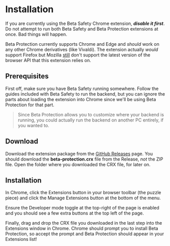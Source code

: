 # Installation

<Note type="danger">

If you are currently using the Beta Safety Chrome extension, ***disable it first***. Do not attempt to run both Beta Safety and Beta Protection extensions at once. Bad things will happen.

</Note>

Beta Protection currently supports Chrome and Edge and _should_ work on any other Chrome derivatives (like Vivaldi). The extension actually _would_ support Firefox but Mozilla [still](https://blog.mozilla.org/addons/2021/05/27/manifest-v3-update/) don't support the latest version of the browser API that this extension relies on.

## Prerequisites

First off, make sure you have Beta Safety running somewhere. Follow the guides included with Beta Safety to run the backend, but you can ignore the parts about loading the extension into Chrome since we'll be using Beta Protection for that part.

> Since Beta Protection allows you to customize where your backend is running, you could actually run the backend on another PC entirely, if you wanted to.

## Download

Download the extension package from the [GitHub Releases](https://github.com/silveredgold/beta-protection/releases) page. You should download the **beta-protection.crx** file from the Release, _not_ the ZIP file. Open the folder where you downloaded the CRX file, for later on.

## Installation

In Chrome, click the Extensions button in your browser toolbar (the puzzle piece) and click the Manage Extensions button at the bottom of the menu.

<!-- ![Chrome Manage Extensions menu from Extensions popup on main toolbar](../assets/chrome_manage_extensions.jpg) -->
<ImageZoom 
  src="../assets/chrome_manage_extensions.jpg" 
  :border="true" 
  width="200"
/>

Ensure the Developer mode toggle at the top-right of the page is enabled and you should see a few extra buttons at the top left of the page.

Finally, drag and drop the CRX file you downloaded in the last step into the Extensions window in Chrome. Chrome should prompt you to install Beta Protection, so accept the prompt and Beta Protection should appear in your Extensions list!

